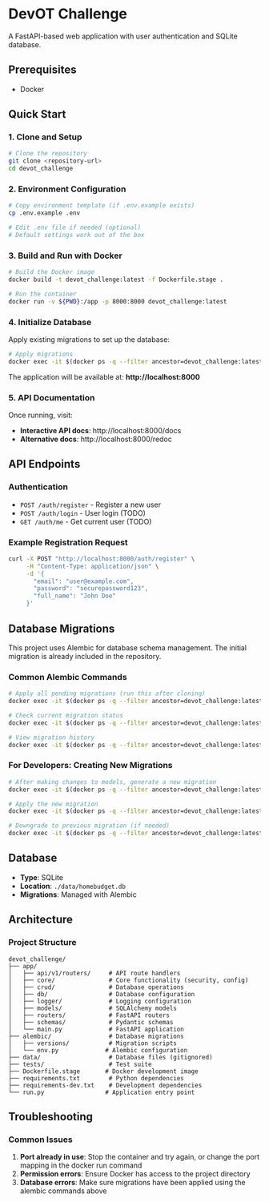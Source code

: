 # DevOT Challenge

A FastAPI-based web application with user authentication and SQLite database.

## Prerequisites

- Docker

## Quick Start

### 1. Clone and Setup

```bash
# Clone the repository
git clone <repository-url>
cd devot_challenge
```

### 2. Environment Configuration

```bash
# Copy environment template (if .env.example exists)
cp .env.example .env

# Edit .env file if needed (optional)
# Default settings work out of the box
```

### 3. Build and Run with Docker

```bash
# Build the Docker image
docker build -t devot_challenge:latest -f Dockerfile.stage .

# Run the container
docker run -v ${PWD}:/app -p 8000:8000 devot_challenge:latest
```

### 4. Initialize Database

Apply existing migrations to set up the database:

```bash
# Apply migrations
docker exec -it $(docker ps -q --filter ancestor=devot_challenge:latest) alembic upgrade head
```

The application will be available at: **http://localhost:8000**

### 5. API Documentation

Once running, visit:

- **Interactive API docs**: http://localhost:8000/docs
- **Alternative docs**: http://localhost:8000/redoc

## API Endpoints

### Authentication

- `POST /auth/register` - Register a new user
- `POST /auth/login` - User login (TODO)
- `GET /auth/me` - Get current user (TODO)

### Example Registration Request

```bash
curl -X POST "http://localhost:8000/auth/register" \
     -H "Content-Type: application/json" \
     -d '{
       "email": "user@example.com",
       "password": "securepassword123",
       "full_name": "John Doe"
     }'
```

## Database Migrations

This project uses Alembic for database schema management. The initial migration is already included in the repository.

### Common Alembic Commands

```bash
# Apply all pending migrations (run this after cloning)
docker exec -it $(docker ps -q --filter ancestor=devot_challenge:latest) alembic upgrade head

# Check current migration status
docker exec -it $(docker ps -q --filter ancestor=devot_challenge:latest) alembic current

# View migration history
docker exec -it $(docker ps -q --filter ancestor=devot_challenge:latest) alembic history
```

### For Developers: Creating New Migrations

```bash
# After making changes to models, generate a new migration
docker exec -it $(docker ps -q --filter ancestor=devot_challenge:latest) alembic revision --autogenerate -m "Description of changes"

# Apply the new migration
docker exec -it $(docker ps -q --filter ancestor=devot_challenge:latest) alembic upgrade head

# Downgrade to previous migration (if needed)
docker exec -it $(docker ps -q --filter ancestor=devot_challenge:latest) alembic downgrade -1
```

## Database

- **Type**: SQLite
- **Location**: `./data/homebudget.db`
- **Migrations**: Managed with Alembic

## Architecture

### Project Structure

```
devot_challenge/
├── app/
│   ├── api/v1/routers/     # API route handlers
│   ├── core/               # Core functionality (security, config)
│   ├── crud/               # Database operations
│   ├── db/                 # Database configuration
│   ├── logger/             # Logging configuration
│   ├── models/             # SQLAlchemy models
│   ├── routers/            # FastAPI routers
│   ├── schemas/            # Pydantic schemas
│   └── main.py             # FastAPI application
├── alembic/                # Database migrations
│   ├── versions/           # Migration scripts
│   └── env.py             # Alembic configuration
├── data/                   # Database files (gitignored)
├── tests/                  # Test suite
├── Dockerfile.stage       # Docker development image
├── requirements.txt        # Python dependencies
├── requirements-dev.txt    # Development dependencies
└── run.py                 # Application entry point
```

## Troubleshooting

### Common Issues

1. **Port already in use**: Stop the container and try again, or change the port mapping in the docker run command
2. **Permission errors**: Ensure Docker has access to the project directory
3. **Database errors**: Make sure migrations have been applied using the alembic commands above

